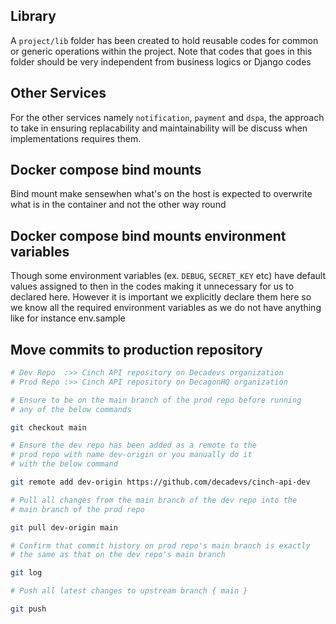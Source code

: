 ## Library

A `project/lib` folder has been created to hold reusable codes for common or generic operations within the project. Note that codes that goes in this folder should be very independent from business logics or Django codes

## Other Services

For the other services namely `notification`, `payment` and `dspa`, the approach to take in ensuring replacability and maintainability will be discuss when implementations requires them.

## Docker compose bind mounts

Bind mount make sensewhen what's on the host is expected to overwrite what is in the container and not the other way round

## Docker compose bind mounts environment variables

Though some environment variables (ex. `DEBUG`, `SECRET_KEY` etc) have default values assigned to then in the codes making it unnecessary for us to declared here. However it is important we explicitly declare them here so we know all the required environment variables as we do not have anything like for instance env.sample

## Move commits to production repository

```bash
# Dev Repo  :>> Cinch API repository on Decadevs organization
# Prod Repo :>> Cinch API repository on DecagonHQ organization

# Ensure to be on the main branch of the prod repo before running
# any of the below commands

git checkout main

# Ensure the dev repo has been added as a remote to the
# prod repo with name dev-origin or you manually do it
# with the below command

git remote add dev-origin https://github.com/decadevs/cinch-api-dev

# Pull all changes from the main branch of the dev repo into the
# main branch of the prod repo

git pull dev-origin main

# Confirm that commit history on prod repo's main branch is exactly
# the same as that on the dev repo's main branch

git log

# Push all latest changes to upstream branch { main }

git push

```
